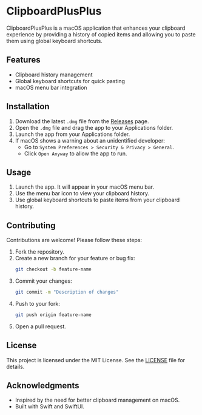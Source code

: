 # ClipboardPlusPlus

ClipboardPlusPlus is a macOS application that enhances your clipboard experience by providing a history of copied items and allowing you to paste them using global keyboard shortcuts.

## Features
- Clipboard history management
- Global keyboard shortcuts for quick pasting
- macOS menu bar integration

## Installation

1. Download the latest `.dmg` file from the [Releases](https://github.com/ama121/ClipboardPlusPlus/releases) page.
2. Open the `.dmg` file and drag the app to your Applications folder.
3. Launch the app from your Applications folder.
4. If macOS shows a warning about an unidentified developer:
   - Go to `System Preferences > Security & Privacy > General`.
   - Click `Open Anyway` to allow the app to run.

## Usage

1. Launch the app. It will appear in your macOS menu bar.
2. Use the menu bar icon to view your clipboard history.
3. Use global keyboard shortcuts to paste items from your clipboard history.

## Contributing

Contributions are welcome! Please follow these steps:

1. Fork the repository.
2. Create a new branch for your feature or bug fix:
   ```bash
   git checkout -b feature-name
   ```
3. Commit your changes:
   ```bash
   git commit -m "Description of changes"
   ```
4. Push to your fork:
   ```bash
   git push origin feature-name
   ```
5. Open a pull request.

## License

This project is licensed under the MIT License. See the [LICENSE](LICENSE) file for details.

## Acknowledgments

- Inspired by the need for better clipboard management on macOS.
- Built with Swift and SwiftUI.
